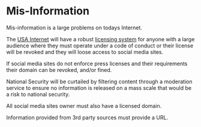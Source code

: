 # Mis-Information

Mis-information is a large problems on todays Internet.

The [USA Internet](/USA-Internet/) will have a robust [licensing system](/USA-Internet/personal-licensing-agency/) for anyone with a large audience where they must operate under a code of conduct or their license will be revoked and they will loose access to social media sites.

If social media sites do not enforce press licenses and their requirements their domain can be revoked, and/or fined.

National Security will be curtailed by filtering content through a moderation service to ensure no information is released on a mass scale that would be a risk to national security.

All social media sites owner must also have a licensed domain.

Information provided from 3rd party sources must provide a URL.

